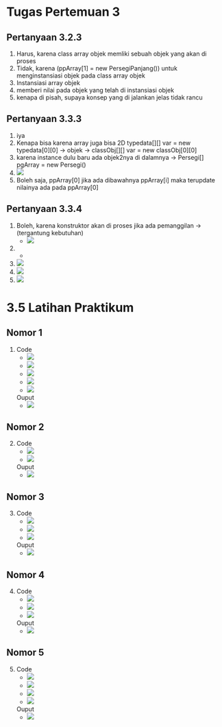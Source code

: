 # Tugas Pertemuan 3

## Pertanyaan 3.2.3
1. Harus, karena class array objek memliki sebuah objek yang akan di proses
2. Tidak, karena (ppArray[1] = new PersegiPanjang()) untuk menginstansiasi objek pada class array objek
3. Instansiasi array objek
4. memberi nilai pada objek yang telah di instansiasi objek
5. kenapa di pisah, supaya konsep yang di jalankan jelas tidak rancu

## Pertanyaan 3.3.3
1. iya
2. Kenapa bisa karena array juga bisa 2D typedata[][] var = new typedata[0][0] -> objek -> classObj[][] var = new classObj[0][0]
3. karena instance dulu baru ada objek2nya di dalamnya -> Persegi[] pgArray = new Persegi()
4. <img src="./screenshot/3_3_3_Nomor4.png">
5. Boleh saja, ppArray[0] jika ada dibawahnya ppArray[i] maka terupdate nilainya ada pada ppArray[0]

## Pertanyaan 3.3.4
1. Boleh, karena konstruktor akan di proses jika ada pemanggilan -> (tergantung kebutuhan)
    * <img src="./screenshot/3_4_3_Nomor1.png">  
2. -
3. <img src="./screenshot/3_4_3_Nomor3.png">
4. <img src="./screenshot/3_4_3_Nomor4.png">  
5. <img src="./screenshot/3_4_3_Nomor5.png">  

# 
# 3.5 Latihan Praktikum

## Nomor 1
1.  Code
    * <img src="./screenshot/codeno1_1.png">
    * <img src="./screenshot/codeno1_2.png">
    * <img src="./screenshot/codeno1_3.png">
    * <img src="./screenshot/codeno1_4.png">
    * <img src="./screenshot/codeno1_5.png">
    Ouput
    * <img src="./screenshot/outputno1_1.png">
## Nomor 2
2.  Code
    * <img src="./screenshot/codeno2_1.png">
    * <img src="./screenshot/codeno2_2.png">
    Ouput
    * <img src="./screenshot/outputno2_1.png">
## Nomor 3
3.  Code
    * <img src="./screenshot/codeno3_1.png">
    * <img src="./screenshot/codeno3_2.png">
    * <img src="./screenshot/codeno3_3.png">
    Ouput
    * <img src="./screenshot/outputno3_1.png">
## Nomor 4
4.  Code
    * <img src="./screenshot/codeno4_1.png">
    * <img src="./screenshot/codeno4_2.png">
    * <img src="./screenshot/codeno4_3.png">
    Ouput
    * <img src="./screenshot/outputno4_1.png">
## Nomor 5
5.  Code
    * <img src="./screenshot/codeno5_1.png">
    * <img src="./screenshot/codeno5_2.png">
    * <img src="./screenshot/codeno5_3.png">
    * <img src="./screenshot/codeno5_4.png">
    Ouput
    * <img src="./screenshot/outputno5_1.png">

